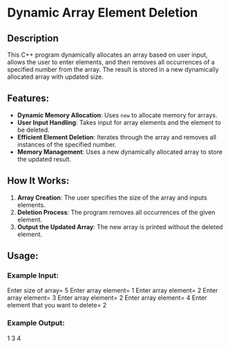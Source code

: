 # Dynamic Array Element Deletion

## Description
This C++ program dynamically allocates an array based on user input, allows the user to enter elements, and then removes all occurrences of a specified number from the array. The result is stored in a new dynamically allocated array with updated size.

## Features:
- **Dynamic Memory Allocation**: Uses `new` to allocate memory for arrays.
- **User Input Handling**: Takes input for array elements and the element to be deleted.
- **Efficient Element Deletion**: Iterates through the array and removes all instances of the specified number.
- **Memory Management**: Uses a new dynamically allocated array to store the updated result.

## How It Works:
1. **Array Creation**: The user specifies the size of the array and inputs elements.
2. **Deletion Process**: The program removes all occurrences of the given element.
3. **Output the Updated Array**: The new array is printed without the deleted element.

## Usage:

### **Example Input:**
Enter size of array=
5
Enter array element=
1
Enter array element=
2
Enter array element=
3
Enter array element=
2
Enter array element=
4
Enter element that you want to delete=
2


### **Example Output:**
1 3 4